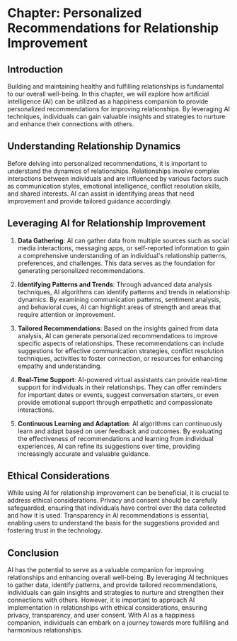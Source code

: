 Chapter: Personalized Recommendations for Relationship Improvement
==================================================================

Introduction
------------

Building and maintaining healthy and fulfilling relationships is fundamental to our overall well-being. In this chapter, we will explore how artificial intelligence (AI) can be utilized as a happiness companion to provide personalized recommendations for improving relationships. By leveraging AI techniques, individuals can gain valuable insights and strategies to nurture and enhance their connections with others.

Understanding Relationship Dynamics
-----------------------------------

Before delving into personalized recommendations, it is important to understand the dynamics of relationships. Relationships involve complex interactions between individuals and are influenced by various factors such as communication styles, emotional intelligence, conflict resolution skills, and shared interests. AI can assist in identifying areas that need improvement and provide tailored guidance accordingly.

Leveraging AI for Relationship Improvement
------------------------------------------

1. **Data Gathering**: AI can gather data from multiple sources such as social media interactions, messaging apps, or self-reported information to gain a comprehensive understanding of an individual's relationship patterns, preferences, and challenges. This data serves as the foundation for generating personalized recommendations.

2. **Identifying Patterns and Trends**: Through advanced data analysis techniques, AI algorithms can identify patterns and trends in relationship dynamics. By examining communication patterns, sentiment analysis, and behavioral cues, AI can highlight areas of strength and areas that require attention or improvement.

3. **Tailored Recommendations**: Based on the insights gained from data analysis, AI can generate personalized recommendations to improve specific aspects of relationships. These recommendations can include suggestions for effective communication strategies, conflict resolution techniques, activities to foster connection, or resources for enhancing empathy and understanding.

4. **Real-Time Support**: AI-powered virtual assistants can provide real-time support for individuals in their relationships. They can offer reminders for important dates or events, suggest conversation starters, or even provide emotional support through empathetic and compassionate interactions.

5. **Continuous Learning and Adaptation**: AI algorithms can continuously learn and adapt based on user feedback and outcomes. By evaluating the effectiveness of recommendations and learning from individual experiences, AI can refine its suggestions over time, providing increasingly accurate and valuable guidance.

Ethical Considerations
----------------------

While using AI for relationship improvement can be beneficial, it is crucial to address ethical considerations. Privacy and consent should be carefully safeguarded, ensuring that individuals have control over the data collected and how it is used. Transparency in AI recommendations is essential, enabling users to understand the basis for the suggestions provided and fostering trust in the technology.

Conclusion
----------

AI has the potential to serve as a valuable companion for improving relationships and enhancing overall well-being. By leveraging AI techniques to gather data, identify patterns, and provide tailored recommendations, individuals can gain insights and strategies to nurture and strengthen their connections with others. However, it is important to approach AI implementation in relationships with ethical considerations, ensuring privacy, transparency, and user consent. With AI as a happiness companion, individuals can embark on a journey towards more fulfilling and harmonious relationships.
